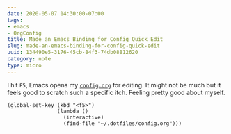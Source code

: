 ```yaml
---
date: 2020-05-07 14:30:00-07:00
tags:
- emacs
- OrgConfig
title: Made an Emacs Binding for Config Quick Edit
slug: made-an-emacs-binding-for-config-quick-edit
uuid: 134490e5-3176-45cb-84f3-74db08812620
category: note
type: micro
---
```

I hit `F5`, Emacs opens my
[`config.org`](/post/2020/04/from-dotfiles-to-org-file) for editing. It
might not be much but it feels good to scratch such a specific itch.
Feeling pretty good about myself.

``` elisp
(global-set-key (kbd "<f5>")
                (lambda ()
                  (interactive)
                  (find-file "~/.dotfiles/config.org")))
```